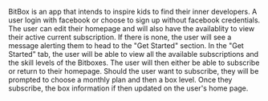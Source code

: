 BitBox is an app that intends to inspire kids to find their inner developers. A user login with facebook or choose to sign up without facebook credentials. The user can edit their homepage and will also have the availablity to view their active current subscription. If there is none, the user will see a message alerting them to head to the "Get Started" section. In the "Get Started" tab, the user will be able to view all the available subscriptions and the skill levels of the Bitboxes. The user will then either be able to subscribe or return to their homepage. Should the user want to subscribe, they will be prompted to choose a monthly plan and then a box level. Once they subscribe, the box information if then updated on the user's home page. 
